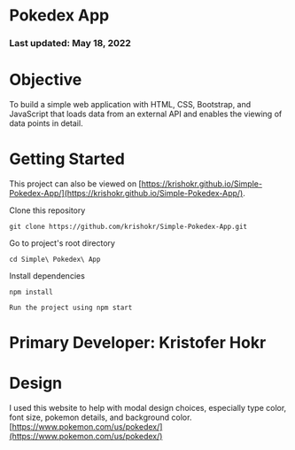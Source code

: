 # Pokedex App
### Last updated: May 18, 2022

# Objective
To build a simple web application with HTML, CSS, Bootstrap, and JavaScript that loads data from an external API and enables the viewing of data points in detail.


# Getting Started
This project can also be viewed on [https://krishokr.github.io/Simple-Pokedex-App/](https://krishokr.github.io/Simple-Pokedex-App/).

Clone this repository

```git clone https://github.com/krishokr/Simple-Pokedex-App.git```

Go to project's root directory

```cd Simple\ Pokedex\ App```

Install dependencies

```npm install```

```Run the project using npm start```

# Primary Developer: Kristofer Hokr

# Design
I used this website to help with modal design choices, especially type color, font size, pokemon details, and background color.
[https://www.pokemon.com/us/pokedex/](https://www.pokemon.com/us/pokedex/)








